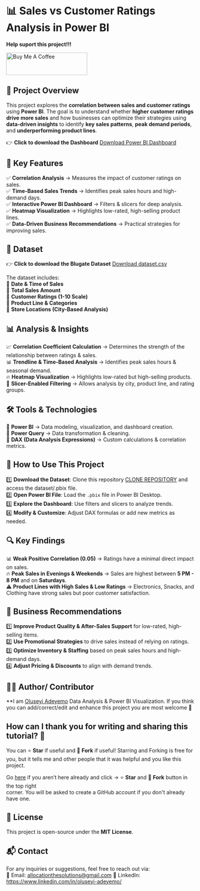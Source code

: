 # 📊 Sales vs Customer Ratings Analysis in Power BI  

**Help suport this project!!!**

<a href="https://www.buymeacoffee.com/seyiphysica" target="_blank"><img src="https://cdn.buymeacoffee.com/buttons/v2/default-yellow.png" alt="Buy Me A Coffee" style="height: 60px !important;width: 217px !important;" ></a>

## 📌 Project Overview  
This project explores the **correlation between sales and customer ratings** using **Power BI**. The goal is to understand whether **higher customer ratings drive more sales** and how businesses can optimize their strategies using **data-driven insights** to identify **key sales patterns**, **peak demand periods**, and **underperforming product lines**.
 
 👉 **Click to download the Dashboard**
[Download Power BI Dashboard](https://github.com/Seyigate/Sales-vs-Customer-Ratings-Analysis-in-Power-BI/blob/main/POWER%20BI%20DASHBOARD.JPG)

## 🚀 Key Features  
✅ **Correlation Analysis** → Measures the impact of customer ratings on sales.  
✅ **Time-Based Sales Trends** → Identifies peak sales hours and high-demand days.  
✅ **Interactive Power BI Dashboard** → Filters & slicers for deep analysis.  
✅ **Heatmap Visualization** → Highlights low-rated, high-selling product lines.  
✅ **Data-Driven Business Recommendations** → Practical strategies for improving sales.  

## 📁 Dataset
👉 **Click to download the Blugate Dataset**   [Download dataset.csv](https://github.com/Seyigate/Sales-vs-Customer-Ratings-Analysis-in-Power-BI/blob/11dee903c9053f46b71963ddf1e7b1896ed3436e/Bluegate%20Supermarket%20Dataset.csv)

The dataset includes:  
📌 **Date & Time of Sales**  
📌 **Total Sales Amount**  
📌 **Customer Ratings (1-10 Scale)**  
📌 **Product Line & Categories**  
📌 **Store Locations (City-Based Analysis)**  

## 📊 Analysis & Insights  
📈 **Correlation Coefficient Calculation** → Determines the strength of the relationship between ratings & sales.  
📊 **Trendline & Time-Based Analysis** → Identifies peak sales hours & seasonal demand.  
🔥 **Heatmap Visualization** → Highlights low-rated but high-selling products.  
🎯 **Slicer-Enabled Filtering** → Allows analysis by city, product line, and rating groups.  

## 🛠️ Tools & Technologies  
🔹 **Power BI** → Data modeling, visualization, and dashboard creation.  
🔹 **Power Query** → Data transformation & cleaning.  
🔹 **DAX (Data Analysis Expressions)** → Custom calculations & correlation metrics.

## 📌 How to Use This Project  
1️⃣ **Download the Dataset**: Clone this repository [CLONE REPOSITORY](https://github.com/Seyigate/Sales-vs-Customer-Ratings-Analysis-in-Power-BI/tree/main) and access the dataset/.pbix file.  
2️⃣ **Open Power BI File**: Load the `.pbix` file in Power BI Desktop.  
3️⃣ **Explore the Dashboard**: Use filters and slicers to analyze trends.  
4️⃣ **Modify & Customize**: Adjust DAX formulas or add new metrics as needed.  

## 🔍 Key Findings  
📊 **Weak Positive Correlation (0.05)** → Ratings have a minimal direct impact on sales.  
🔥 **Peak Sales in Evenings & Weekends** → Sales are highest between **5 PM - 8 PM** and on **Saturdays**.  
⚠️ **Product Lines with High Sales & Low Ratings** → Electronics, Snacks, and Clothing have strong sales but poor customer satisfaction.  

## 📢 Business Recommendations  
1️⃣ **Improve Product Quality & After-Sales Support** for low-rated, high-selling items.  
2️⃣ **Use Promotional Strategies** to drive sales instead of relying on ratings.  
3️⃣ **Optimize Inventory & Staffing** based on peak sales hours and high-demand days.  
4️⃣ **Adjust Pricing & Discounts** to align with demand trends.  

## 👨‍💻 Author/ Contributor 
   **I am [Oluseyi Adeyemo](https://github.com/Seyigate) Data Analysis & Power BI Visualization. If you think you can add/correct/edit and enhance this project you are most welcome 🙏
  
## How can I thank you for writing and sharing this tutorial? 🌷
   You can ⭐ **Star** if useful and 🍴 **Fork** if useful! Starring and Forking is free for you, but it tells me and other people that it was helpful and you like this project.

   Go [here](https://github.com/Seyigate/Sales-vs-Customer-Ratings-Analysis-in-Power-BI) if you aren’t here already and click → ⭐ **Star** and 🍴 **Fork** button in the top right    
   corner. You will be asked to create a GitHub account if you don't already have one.
   
## 📝 License  
This project is open-source under the **MIT License**.  

## 📬 Contact  
For any inquiries or suggestions, feel free to reach out via:  
📧 Email: allocationthesolutions@gmail.com
📌 LinkedIn: https://www.linkedin.com/in/oluseyi-adeyemo/





